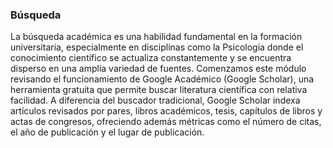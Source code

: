 ### Búsqueda

La búsqueda académica es una habilidad fundamental en la formación universitaria, especialmente en disciplinas como la Psicología donde el conocimiento científico se actualiza constantemente y se encuentra disperso en una amplia variedad de fuentes. Comenzamos este módulo revisando el funcionamiento de Google Académico (Google Scholar), una herramienta gratuita que permite buscar literatura científica con relativa facilidad. A diferencia del buscador tradicional, Google Scholar indexa artículos revisados por pares, libros académicos, tesis, capítulos de libros y actas de congresos, ofreciendo además métricas como el número de citas, el año de publicación y el lugar de publicación.

